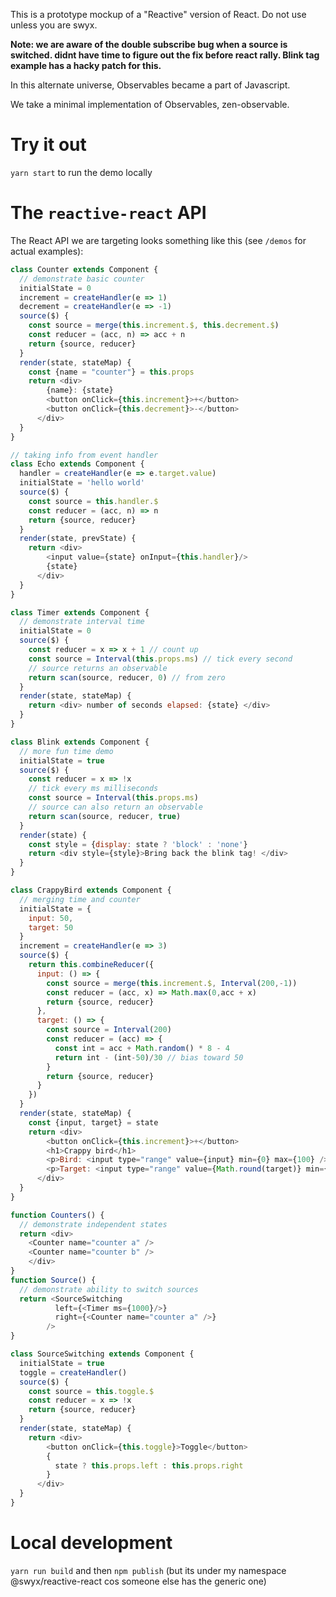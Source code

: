 This is a prototype mockup of a "Reactive" version of React. Do not use unless you are swyx.

**Note: we are aware of the double subscribe bug when a source is switched. didnt have time to figure out the fix before react rally. Blink tag example has a hacky patch for this.**

In this alternate universe, Observables became a part of Javascript.

We take a minimal implementation of Observables, zen-observable.


# Try it out

`yarn start` to run the demo locally

# The `reactive-react` API

The React API we are targeting looks something like this (see `/demos` for actual examples):

```js
class Counter extends Component {
  // demonstrate basic counter
  initialState = 0
  increment = createHandler(e => 1)
  decrement = createHandler(e => -1)
  source($) {
    const source = merge(this.increment.$, this.decrement.$)
    const reducer = (acc, n) => acc + n
    return {source, reducer}
  }
  render(state, stateMap) {
    const {name = "counter"} = this.props
    return <div>
        {name}: {state}
        <button onClick={this.increment}>+</button>
        <button onClick={this.decrement}>-</button>
      </div>
  }
}

// taking info from event handler
class Echo extends Component {
  handler = createHandler(e => e.target.value)
  initialState = 'hello world'
  source($) {
    const source = this.handler.$
    const reducer = (acc, n) => n
    return {source, reducer}
  }
  render(state, prevState) {
    return <div>
        <input value={state} onInput={this.handler}/>
        {state}
      </div>
  }
}

class Timer extends Component {
  // demonstrate interval time
  initialState = 0
  source($) {
    const reducer = x => x + 1 // count up
    const source = Interval(this.props.ms) // tick every second
    // source returns an observable
    return scan(source, reducer, 0) // from zero
  }
  render(state, stateMap) {
    return <div> number of seconds elapsed: {state} </div>
  }
}

class Blink extends Component {
  // more fun time demo
  initialState = true
  source($) {
    const reducer = x => !x
    // tick every ms milliseconds
    const source = Interval(this.props.ms) 
    // source can also return an observable
    return scan(source, reducer, true)
  }
  render(state) {
    const style = {display: state ? 'block' : 'none'}
    return <div style={style}>Bring back the blink tag! </div>
  }
}

class CrappyBird extends Component {
  // merging time and counter
  initialState = {
    input: 50,
    target: 50
  }
  increment = createHandler(e => 3)
  source($) {
    return this.combineReducer({
      input: () => {
        const source = merge(this.increment.$, Interval(200,-1))
        const reducer = (acc, x) => Math.max(0,acc + x)
        return {source, reducer}
      },
      target: () => {
        const source = Interval(200)
        const reducer = (acc) => {
          const int = acc + Math.random() * 8 - 4
          return int - (int-50)/30 // bias toward 50
        }
        return {source, reducer}
      }
    })
  }
  render(state, stateMap) {
    const {input, target} = state
    return <div>
        <button onClick={this.increment}>+</button>
        <h1>Crappy bird</h1>
        <p>Bird: <input type="range" value={input} min={0} max={100} /></p>
        <p>Target: <input type="range" value={Math.round(target)} min={0} max={100} /></p>
      </div>
  }
}

function Counters() {
  // demonstrate independent states
  return <div>
    <Counter name="counter a" />
    <Counter name="counter b" />
    </div>
}
function Source() {
  // demonstrate ability to switch sources
  return <SourceSwitching 
          left={<Timer ms={1000}/>} 
          right={<Counter name="counter a" />}
        />
}

class SourceSwitching extends Component {
  initialState = true
  toggle = createHandler()
  source($) {
    const source = this.toggle.$
    const reducer = x => !x
    return {source, reducer}
  }
  render(state, stateMap) {
    return <div>
        <button onClick={this.toggle}>Toggle</button>
        {
          state ? this.props.left : this.props.right
        }
      </div>
  }
}

```

# Local development

`yarn run build` and then `npm publish` (but its under my namespace @swyx/reactive-react cos someone else has the generic one)